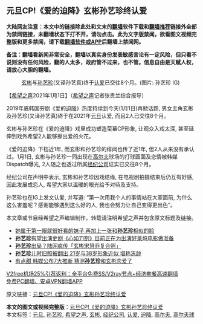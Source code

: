  <h2>元旦CP!《爱的迫降》玄彬孙艺珍终认爱</h2> <p class="notice"><b>大陆网友注意：本文中的链接除此处和文末的<a href="https://github.com/bannedbook/fanqiang" >翻墙</a>软件下载和<a href="https://github.com/killgcd/justmysocks/blob/master/README.md">翻墙推荐</a>链接外全部为禁网链接，未翻墙状态下打不开，请勿点击。此为文字版禁闻，欲看图文视频完整版和更多禁闻，请下载<a href="https://github.com/bannedbook/fanqiang">翻墙软件或APP</a>后翻墙上禁闻网。</p><p>备注：翻墙看新闻非常安全，翻墙以真实身份发表敏感言论有一定风险，但只看不说则没有任何风险，翻的人太多，政府管不过来，也不管。信息自由是天赋人权，请放心大胆的翻墙。</b></p>  <div class="entry"> <figure> <p><figcaption><a href="https://www.bannedbook.org/bnews/tag/%E7%8E%84%E5%BD%AC/" class="st_tag internal_tag" rel="tag" title="标签 玄彬 下的日志">玄彬</a>与<a href="https://www.bannedbook.org/bnews/tag/%E5%AD%99%E8%89%BA%E7%8F%8D/" class="st_tag internal_tag" rel="tag" title="标签 孙艺珍 下的日志">孙艺珍</a>(又译孙艺真)终于<a href="https://www.bannedbook.org/bnews/tag/%E8%AE%A4%E7%88%B1/" class="st_tag internal_tag" rel="tag" title="标签 认爱 下的日志">认爱</a>已交往8个月。(图片: 孙艺珍 IG)</figcaption></figure> <p>【<span class='wp_keywordlink_affiliate'><a href="https://www.soundofhope.org" title="希望之声" target="_blank">希望之声</a></span>2021年1月1日】（<a href="https://www.bannedbook.org/bnews/tag/%e5%b8%8c%e6%9c%9b%e4%b9%8b%e5%a3%b0/" class="st_tag internal_tag" rel="tag" title="标签 希望之声 下的日志">希望之声</a>记者张贵兰综合报导）</p> <p>2019年底韩国夯剧《爱的<a href="https://www.bannedbook.org/bnews/tag/%E8%BF%AB%E9%99%8D/" class="st_tag internal_tag" rel="tag" title="标签 迫降 下的日志">迫降</a>》热度持续到今天(1月1日)再掀话题, 男女主角玄彬及孙艺珍(又译孙艺真)终于在2021年<a href="https://www.bannedbook.org/bnews/tag/%e5%85%83%e6%97%a6/" class="st_tag internal_tag" rel="tag" title="标签 元旦 下的日志">元旦</a>认爱, 而且2人已交往8个月。</p> <p>玄彬与孙艺珍在《爱的迫降》戏里成功塑造萤幕CP形象, 让观众入戏太深, 甚至延伸到戏外希望2人能够擦出爱的火花。</p>  <p></p> <p>《爱的迫降》下档近1年, 而玄彬和孙艺珍的绯闻也传了近1年, 但2人从来没有承认过。1月1日, 玄彬与孙艺珍一同出现在<a href="https://www.bannedbook.org/bnews/tag/%E9%AB%98%E5%B0%94%E5%A4%AB/" class="st_tag internal_tag" rel="tag" title="标签 高尔夫 下的日志">高尔夫</a>球场的打球画面及恋情被韩媒Dispatch曝光, 2人随之也透过所属<a href="https://www.bannedbook.org/bnews/tag/%E7%BB%8F%E7%BA%AA%E5%85%AC%E5%8F%B8/" class="st_tag internal_tag" rel="tag" title="标签 经纪公司 下的日志">经纪公司</a>证实已交往8个月。</p> <p></p>  <p>经纪公司在声明中表示, 玄彬和孙艺珍因戏结缘, 在电视剧拍摄结束后仍互有好感, 因此发展成恋人, 希望大家以温暖的眼光给予对待及支持。</p> <p>孙艺珍也在IG上发文认爱, 并写道: “第一次用我个人的事情站在大家面前, 为什么这么害羞呢？感谢能够遇到这么好的人, 我也会努力让自己变得更出色”。</p> <p></p>  <p>本文章或节目经希望之声编辑制作，转载请注明希望之声并包含原文标题及链接。</p> <ul class='op-related-articles' title='相关阅读'> <li><a href='https://www.bannedbook.org/bnews/yule/20201014/1413416.html' target='_blank'>她属于第一眼就很好看的妹子 再加上一张和<b>孙艺珍</b>相似的脸</a></li> <li><a href='https://www.bannedbook.org/bnews/yule/20200826/1385794.html' target='_blank'><b>孙艺珍</b>有望出演史剧《心如刀割》目前正在为出演好莱坞电影做准备</a></li> <li><a href='https://www.bannedbook.org/bnews/yule/20200731/1372444.html' target='_blank'><b>孙艺珍</b>出局？陆网疯传「玄彬宋慧乔复合照」</a></li> <li><a href='https://www.bannedbook.org/bnews/yule/20200627/1351093.html' target='_blank'><b>孙艺珍</b>儿时旧照被翻出 21岁与38岁形象近似 堪称冻龄</a></li> <li><a href='https://www.bannedbook.org/bnews/yule/20200418/1314719.html' target='_blank'>有点甜 韩媒公布7大推断 猜测<b>孙艺珍</b>和玄彬恋爱了</a></li> </ul> <p class="texttj"> <a href="https://www.bannedbook.org/forum23/topic22702.html" target="_blank">V2free机场25%引荐返利：全平台免费SS/V2ray节点+经济套餐高速翻墙</a><br/> <a href="https://github.com/bannedbook/fanqiang/wiki/%E7%A6%81%E9%97%BB%E7%BD%91%E5%AE%89%E5%8D%93%E7%BF%BB%E5%A2%99%E6%96%B0%E9%97%BBAPP" target="_blank">免费PC翻墙、安卓VPN翻墙APP</a></p><p>原文链接：<a class="src_link"  href="https://www.soundofhope.org/post/459458" target="_blank">元旦CP!《爱的迫降》玄彬孙艺珍终认爱</a></p><a name='sharetosocial'></a>       <div><b>本文的图文或视频完整版</b>：<a href='https://www.bannedbook.org/bnews/comments/20210101/1459281.html'>元旦CP!《爱的迫降》玄彬孙艺珍终认爱</a></div>  </div><!--END ENTRY--> <div class="postfooter"> <div>本文标签：<a href="https://www.bannedbook.org/bnews/tag/%e5%85%83%e6%97%a6/" rel="tag">元旦</a>, <a href="https://www.bannedbook.org/bnews/tag/%E5%AD%99%E8%89%BA%E7%8F%8D/" rel="tag">孙艺珍</a>, <a href="https://www.bannedbook.org/bnews/tag/%e5%b8%8c%e6%9c%9b%e4%b9%8b%e5%a3%b0/" rel="tag">希望之声</a>, <a href="https://www.bannedbook.org/bnews/tag/%E7%8E%84%E5%BD%AC/" rel="tag">玄彬</a>, <a href="https://www.bannedbook.org/bnews/tag/%E7%BB%8F%E7%BA%AA%E5%85%AC%E5%8F%B8/" rel="tag">经纪公司</a>, <a href="https://www.bannedbook.org/bnews/tag/%E8%AE%A4%E7%88%B1/" rel="tag">认爱</a>, <a href="https://www.bannedbook.org/bnews/tag/%E8%BF%AB%E9%99%8D/" rel="tag">迫降</a>, <a href="https://www.bannedbook.org/bnews/tag/%E9%AB%98%E5%B0%94%E5%A4%AB/" rel="tag">高尔夫</a>, <a href="https://www.bannedbook.org/bnews/tag/%E9%AB%98%E5%B0%94%E5%A4%AB%E7%90%83/" rel="tag">高尔夫球</a></div>  </div><!--END POSTFOOTER--> 